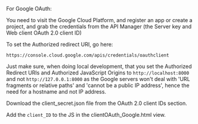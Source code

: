 For Google OAuth:

You need to visit the Google Cloud Platform, and register an app or create a project, and grab the credentials from the API Manager (the Server key and Web client OAuth 2.0 client ID)

To set the Authorized redirect URI, go here:

`https://console.cloud.google.com/apis/credentials/oauthclient`

Just make sure, when doing local development, that you set the Authorized Redirect URIs and Authorized JavaScript Origins to `http://localhost:8000` and not `http://127.0.0.1:8000` as the Google servers won't deal with 'URL fragments or relative paths' and 'cannot be a public IP address', hence the need for a hostname and not IP address. 

Download the client_secret.json file from the OAuth 2.0 client IDs section. 

Add the `client_ID` to the JS in the clientOAuth_Google.html view.



